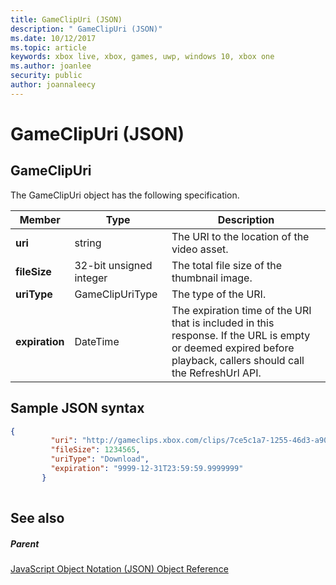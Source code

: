```yaml
---
title: GameClipUri (JSON)
description: " GameClipUri (JSON)"
ms.date: 10/12/2017
ms.topic: article
keywords: xbox live, xbox, games, uwp, windows 10, xbox one
ms.author: joanlee
security: public
author: joannaleecy
---
```


# GameClipUri (JSON)
 
<a id="ID4EO"></a>

 
## GameClipUri
 
The GameClipUri object has the following specification.
 
| Member| Type| Description| 
| --- | --- | --- | 
| <b>uri</b>| string| The URI to the location of the video asset.| 
| <b>fileSize</b>| 32-bit unsigned integer| The total file size of the thumbnail image.| 
| <b>uriType</b>| GameClipUriType| The type of the URI.| 
| <b>expiration</b>| DateTime| The expiration time of the URI that is included in this response. If the URL is empty or deemed expired before playback, callers should call the RefreshUrl API.| 
  
<a id="ID4EMC"></a>

 
## Sample JSON syntax
 

```json
{
         "uri": "http://gameclips.xbox.com/clips/7ce5c1a7-1255-46d3-a90e-34a0e2dfab06/clip.mp4",
         "fileSize": 1234565,
         "uriType": "Download",
         "expiration": "9999-12-31T23:59:59.9999999"
       }
    
```

  
<a id="ID4EVC"></a>

 
## See also
 
<a id="ID4EXC"></a>

 
##### Parent 

[JavaScript Object Notation (JSON) Object Reference](atoc-xboxlivews-reference-json.md)

   